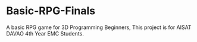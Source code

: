 # Basic-RPG-Finals
A basic RPG game for 3D Programming Beginners, This project is for AISAT DAVAO 4th Year EMC Students.
